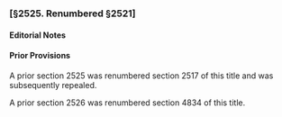 ### [§2525. Renumbered §2521] ###

#### **Editorial Notes** ####

#### Prior Provisions ####

A prior section 2525 was renumbered section 2517 of this title and was subsequently repealed.

A prior section 2526 was renumbered section 4834 of this title.
